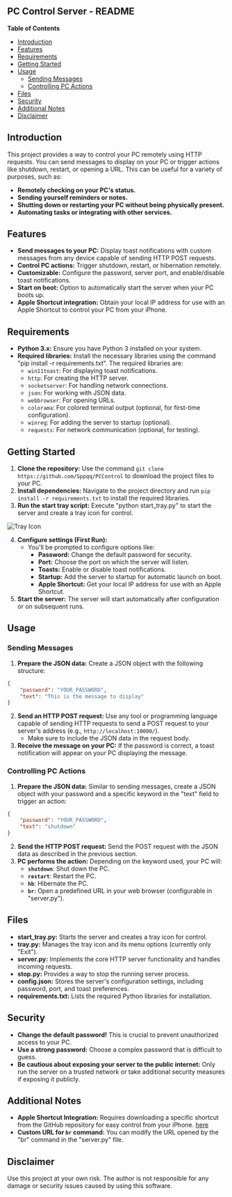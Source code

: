 ## PC Control Server - README

**Table of Contents**

* [Introduction](#introduction)
* [Features](#features)
* [Requirements](#requirements)
* [Getting Started](#getting-started)
* [Usage](#usage)
    * [Sending Messages](#sending-messages)
    * [Controlling PC Actions](#controlling-pc-actions)
* [Files](#files)
* [Security](#security)
* [Additional Notes](#additional-notes)
* [Disclaimer](#disclaimer)

## Introduction

This project provides a way to control your PC remotely using HTTP requests. You can send messages to display on your PC or trigger actions like shutdown, restart, or opening a URL. This can be useful for a variety of purposes, such as:

* **Remotely checking on your PC's status.**
* **Sending yourself reminders or notes.**
* **Shutting down or restarting your PC without being physically present.**
* **Automating tasks or integrating with other services.**

## Features

* **Send messages to your PC:** Display toast notifications with custom messages from any device capable of sending HTTP POST requests.
* **Control PC actions:** Trigger shutdown, restart, or hibernation remotely.
* **Customizable:** Configure the password, server port, and enable/disable toast notifications.
* **Start on boot:** Option to automatically start the server when your PC boots up.
* **Apple Shortcut integration:** Obtain your local IP address for use with an Apple Shortcut to control your PC from your iPhone.

## Requirements

* **Python 3.x:** Ensure you have Python 3 installed on your system.
* **Required libraries:** Install the necessary libraries using the command "pip install -r requirements.txt". The required libraries are:
    * `win11toast`: For displaying toast notifications.
    * `http`: For creating the HTTP server.
    * `socketserver`: For handling network connections.
    * `json`: For working with JSON data.
    * `webbrowser`: For opening URLs.
    * `colorama`: For colored terminal output (optional, for first-time configuration).
    * `winreg`: For adding the server to startup (optional).
    * `requests`: For network communication (optional, for testing).

## Getting Started

1. **Clone the repository:** Use the command `git clone https://github.com/Sppqq/PCControl` to download the project files to your PC.
2. **Install dependencies:** Navigate to the project directory and run `pip install -r requirements.txt` to install the required libraries.
3. **Run the start tray script:** Execute "python start_tray.py" to start the server and create a tray icon for control.

![Tray Icon](https://cdn.discordapp.com/attachments/1045023444980473958/1226890642555146300/image.png?ex=662669f3&is=6613f4f3&hm=1ba37e2955dcd0405e59918dc638dc0b83db870362da882b5cc90cdd8774d4c2&)

4. **Configure settings (First Run):**
    * You'll be prompted to configure options like:
        * **Password:** Change the default password for security.
        * **Port:** Choose the port on which the server will listen.
        * **Toasts:** Enable or disable toast notifications.
        * **Startup:** Add the server to startup for automatic launch on boot.
        * **Apple Shortcut:** Get your local IP address for use with an Apple Shortcut.
5. **Start the server:** The server will start automatically after configuration or on subsequent runs.

## Usage

### Sending Messages

1. **Prepare the JSON data:** Create a JSON object with the following structure:

```json
{
    "password": "YOUR_PASSWORD",
    "text": "This is the message to display"
}
```

2. **Send an HTTP POST request:** Use any tool or programming language capable of sending HTTP requests to send a POST request to your server's address (e.g., `http://localhost:10000/`).
    * Make sure to include the JSON data in the request body.
3. **Receive the message on your PC:** If the password is correct, a toast notification will appear on your PC displaying the message.

### Controlling PC Actions

1. **Prepare the JSON data:** Similar to sending messages, create a JSON object with your password and a specific keyword in the "text" field to trigger an action:

```json
{
    "password": "YOUR_PASSWORD",
    "text": "shutdown"
}
```

2. **Send the HTTP POST request:** Send the POST request with the JSON data as described in the previous section.
3. **PC performs the action:** Depending on the keyword used, your PC will:
    * **`shutdown`**: Shut down the PC.
    * **`restart`**: Restart the PC.
    * **`hb`**: Hibernate the PC.
    * **`br`**: Open a predefined URL in your web browser (configurable in "server.py").

## Files

* **start_tray.py:** Starts the server and creates a tray icon for control.
* **tray.py:** Manages the tray icon and its menu options (currently only "Exit").
* **server.py:** Implements the core HTTP server functionality and handles incoming requests.
* **stop.py:** Provides a way to stop the running server process.
* **config.json:** Stores the server's configuration settings, including password, port, and toast preferences.
* **requirements.txt:** Lists the required Python libraries for installation.

## Security

* **Change the default password!** This is crucial to prevent unauthorized access to your PC.
* **Use a strong password:** Choose a complex password that is difficult to guess.
* **Be cautious about exposing your server to the public internet:** Only run the server on a trusted network or take additional security measures if exposing it publicly.

## Additional Notes

* **Apple Shortcut Integration:** Requires downloading a specific shortcut from the GitHub repository for easy control from your iPhone. [here](https://www.icloud.com/shortcuts/8e2b513cecbe49aeb71407cee164bf35)
* **Custom URL for `br` command:** You can modify the URL opened by the "br" command in the "server.py" file.

## Disclaimer

Use this project at your own risk. The author is not responsible for any damage or security issues caused by using this software.